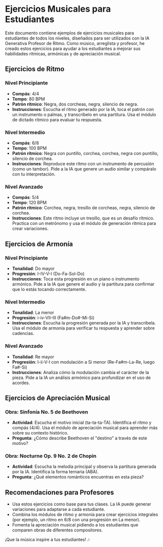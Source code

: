 # Ejercicios Musicales para Estudiantes

Este documento contiene ejemplos de ejercicios musicales para estudiantes de todos los niveles, diseñados para ser utilizados con la IA Generativa Profesor de Ritmo. Como músico, arreglista y profesor, he creado estos ejercicios para ayudar a los estudiantes a mejorar sus habilidades rítmicas, armónicas y de apreciación musical.

## Ejercicios de Ritmo

### Nivel Principiante
- **Compás**: 4/4
- **Tempo**: 80 BPM
- **Patrón rítmico**: Negra, dos corcheas, negra, silencio de negra.
- **Instrucciones**: Escucha el ritmo generado por la IA, toca el patrón con un instrumento o palmas, y transcríbelo en una partitura. Usa el módulo de dictado rítmico para evaluar tu respuesta.

### Nivel Intermedio
- **Compás**: 6/8
- **Tempo**: 100 BPM
- **Patrón rítmico**: Negra con puntillo, corchea, corchea, negra con puntillo, silencio de corchea.
- **Instrucciones**: Reproduce este ritmo con un instrumento de percusión (como un tambor). Pide a la IA que genere un audio similar y compáralo con tu interpretación.

### Nivel Avanzado
- **Compás**: 5/4
- **Tempo**: 120 BPM
- **Patrón rítmico**: Corchea, negra, tresillo de corcheas, negra, silencio de corchea.
- **Instrucciones**: Este ritmo incluye un tresillo, que es un desafío rítmico. Practica con un metrónomo y usa el módulo de generación rítmica para crear variaciones.

## Ejercicios de Armonía

### Nivel Principiante
- **Tonalidad**: Do mayor
- **Progresión**: I-IV-V-I (Do-Fa-Sol-Do)
- **Instrucciones**: Toca esta progresión en un piano o instrumento armónico. Pide a la IA que genere el audio y la partitura para confirmar que lo estás tocando correctamente.

### Nivel Intermedio
- **Tonalidad**: La menor
- **Progresión**: i-iv-VII-III (Fa#m-Do#-Mi-Si)
- **Instrucciones**: Escucha la progresión generada por la IA y transcríbela. Usa el módulo de armonía para verificar tu respuesta y aprender sobre cadencias.

### Nivel Avanzado
- **Tonalidad**: Re mayor
- **Progresión**: I-ii-V-I con modulación a Si menor (Re-Fa#m-La-Re, luego Fa#-Si)
- **Instrucciones**: Analiza cómo la modulación cambia el carácter de la pieza. Pide a la IA un análisis armónico para profundizar en el uso de acordes.

## Ejercicios de Apreciación Musical

### Obra: Sinfonía No. 5 de Beethoven
- **Actividad**: Escucha el motivo inicial (ta-ta-ta-TA). Identifica el ritmo y compás (4/4). Usa el módulo de apreciación musical para aprender más sobre su contexto histórico.
- **Pregunta**: ¿Cómo describe Beethoven el "destino" a través de este motivo?

### Obra: Nocturne Op. 9 No. 2 de Chopin
- **Actividad**: Escucha la melodía principal y observa la partitura generada por la IA. Identifica la forma ternaria (ABA).
- **Pregunta**: ¿Qué elementos románticos encuentras en esta pieza?

## Recomendaciones para Profesores

- Usa estos ejercicios como base para tus clases. La IA puede generar variaciones para adaptarse a cada estudiante.
- Combina los módulos de ritmo y armonía para crear ejercicios integrales (por ejemplo, un ritmo en 6/8 con una progresión en La menor).
- Fomenta la apreciación musical pidiendo a los estudiantes que comparen obras de diferentes compositores.

¡Que la música inspire a tus estudiantes! 🎶
